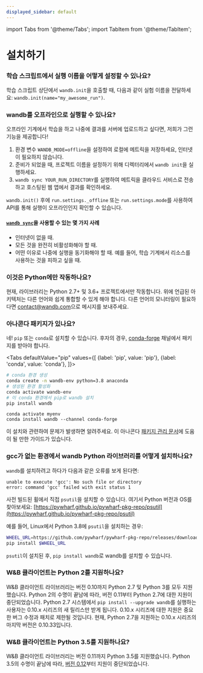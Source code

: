 ```yaml
---
displayed_sidebar: default
---
```

import Tabs from '@theme/Tabs';
import TabItem from '@theme/TabItem';

# 설치하기

### 학습 스크립트에서 실행 이름을 어떻게 설정할 수 있나요?

학습 스크립트 상단에서 `wandb.init`을 호출할 때, 다음과 같이 실험 이름을 전달하세요: `wandb.init(name="my_awesome_run")`.

### wandb를 오프라인으로 실행할 수 있나요?

오프라인 기계에서 학습을 하고 나중에 결과를 서버에 업로드하고 싶다면, 저희가 그런 기능을 제공합니다!

1. 환경 변수 `WANDB_MODE=offline`을 설정하여 로컬에 메트릭을 저장하세요, 인터넷이 필요하지 않습니다.
2. 준비가 되었을 때, 프로젝트 이름을 설정하기 위해 디렉터리에서 `wandb init`을 실행하세요.
3. `wandb sync YOUR_RUN_DIRECTORY`를 실행하여 메트릭을 클라우드 서비스로 전송하고 호스팅된 웹 앱에서 결과를 확인하세요.

`wandb.init()` 후에 `run.settings._offline` 또는 `run.settings.mode`를 사용하여 API를 통해 실행이 오프라인인지 확인할 수 있습니다.

#### [`wandb sync`](../../ref/cli/wandb-sync.md)을 사용할 수 있는 몇 가지 사례

* 인터넷이 없을 때.
* 모든 것을 완전히 비활성화해야 할 때.
* 어떤 이유로 나중에 실행을 동기화해야 할 때. 예를 들어, 학습 기계에서 리소스를 사용하는 것을 피하고 싶을 때.

### 이것은 Python에만 작동하나요?

현재, 라이브러리는 Python 2.7+ 및 3.6+ 프로젝트에서만 작동합니다. 위에 언급된 아키텍처는 다른 언어와 쉽게 통합할 수 있게 해야 합니다. 다른 언어의 모니터링이 필요하다면 [contact@wandb.com](mailto:contact@wandb.com)으로 메시지를 보내주세요.

### 아나콘다 패키지가 있나요?

네! `pip` 또는 `conda`로 설치할 수 있습니다. 후자의 경우, [conda-forge](https://conda-forge.org) 채널에서 패키지를 받아야 합니다.

<Tabs
  defaultValue="pip"
  values={[
    {label: 'pip', value: 'pip'},
    {label: 'conda', value: 'conda'},
  ]}>
  <TabItem value="pip">

```bash
# conda 환경 생성
conda create -n wandb-env python=3.8 anaconda
# 생성된 환경 활성화
conda activate wandb-env
# 이 conda 환경에서 pip로 wandb 설치
pip install wandb
```

  </TabItem>
  <TabItem value="conda">

```
conda activate myenv
conda install wandb --channel conda-forge
```

  </TabItem>
</Tabs>


이 설치와 관련하여 문제가 발생하면 알려주세요. 이 아나콘다 [패키지 관리 문서](https://docs.conda.io/projects/conda/en/latest/user-guide/tasks/manage-pkgs.html)에 도움이 될 만한 가이드가 있습니다.

### gcc가 없는 환경에서 wandb Python 라이브러리를 어떻게 설치하나요?

`wandb`를 설치하려고 하다가 다음과 같은 오류를 보게 된다면:

```
unable to execute 'gcc': No such file or directory
error: command 'gcc' failed with exit status 1
```

사전 빌드된 휠에서 직접 `psutil`을 설치할 수 있습니다. 여기서 Python 버전과 OS를 찾아보세요: [https://pywharf.github.io/pywharf-pkg-repo/psutil](https://pywharf.github.io/pywharf-pkg-repo/psutil)

예를 들어, Linux에서 Python 3.8에 `psutil`을 설치하는 경우:

```bash
WHEEL_URL=https://github.com/pywharf/pywharf-pkg-repo/releases/download/psutil-5.7.0-cp38-cp38-manylinux2010_x86_64.whl/psutil-5.7.0-cp38-cp38-manylinux2010_x86_64.whl#sha256=adc36dabdff0b9a4c84821ef5ce45848f30b8a01a1d5806316e068b5fd669c6d
pip install $WHEEL_URL
```

`psutil`이 설치된 후, `pip install wandb`로 wandb를 설치할 수 있습니다.

### W&B 클라이언트는 Python 2를 지원하나요? <a href="#eol-python27" id="eol-python27"></a>

W&B 클라이언트 라이브러리는 버전 0.10까지 Python 2.7 및 Python 3를 모두 지원했습니다. Python 2의 수명이 끝남에 따라, 버전 0.11부터 Python 2.7에 대한 지원이 중단되었습니다. Python 2.7 시스템에서 `pip install --upgrade wandb`를 실행하는 사용자는 0.10.x 시리즈의 새 릴리스만 받게 됩니다. 0.10.x 시리즈에 대한 지원은 중요한 버그 수정과 패치로 제한될 것입니다. 현재, Python 2.7을 지원하는 0.10.x 시리즈의 마지막 버전은 0.10.33입니다.

### W&B 클라이언트는 Python 3.5를 지원하나요? <a href="#eol-python35" id="eol-python35"></a>

W&B 클라이언트 라이브러리는 버전 0.11까지 Python 3.5를 지원했습니다. Python 3.5의 수명이 끝남에 따라, [버전 0.12](https://github.com/wandb/wandb/releases/tag/v0.12.0)부터 지원이 중단되었습니다.